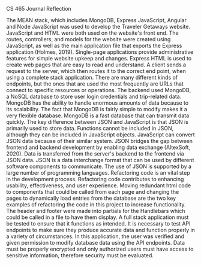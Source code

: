 CS 465 Journal Reflection

The MEAN stack, which includes MongoDB, Express JavaScript, Angular and Node JavaScript was used to develop the Traveler Getaways website. JavaScript and HTML were both used on the website's front end. The routes, controllers, and models for the website were created using JavaScript, as well as the main application file that exports the Express application (Holmes, 2019). Single-page applications provide administrative features for simple website upkeep and changes.  Express HTML is used to create web pages that are easy to read and understand. A client sends a request to the server, which then routes it to the correct end point, when using a complete stack application. There are many different kinds of endpoints, but the ones that are used the most frequently are URLs that connect to specific resources or operations.
The backend used MongoDB, a NoSQL database to store user login credentials and trip-related data. MongoDB has the ability to handle enormous amounts of data because to its scalability. The fact that MongoDB is fairly simple to modify makes it a very flexible database. MongoDB is a fast database that can transmit data quickly.
The key difference between JSON and JavaScript is that JSON is primarily used to store data. Functions cannot be included in JSON, although they can be included in JavaScript objects. JavaScript can convert JSON data because of their similar system. JSON bridges the gap between frontend and backend development by enabling data exchange (AltexSoft, 2020). Data is transferred from the server's backend to the frontend via JSON data. JSON is a data interchange format that can be used by different software components to communicate. The use of JSON is supported by a large number of programming languages.
Refactoring code is an vital step in the development process. Refactoring code contributes to enhancing usability, effectiveness, and user experience. Moving redundant html code to components that could be called from each page and changing the pages to dynamically load entries from the database are the two key examples of refactoring the code in this project to increase functionality. The header and footer were made into partials for the Handlebars which could be called in a file to have them display.
A full stack application must be tested to ensure that it functions as intended. It is necessary to test API endpoints to make sure they produce accurate data and function properly in a variety of circumstances. In this application, the user was verified and given permission to modify database data using the API endpoints. Data must be properly encrypted and only authorized users must have access to sensitive information, therefore security must be evaluated.
